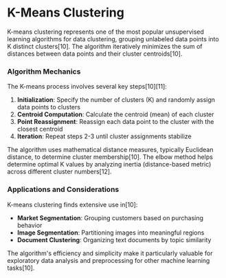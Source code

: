 # K-Means Clustering

K-means clustering represents one of the most popular unsupervised learning algorithms for data clustering, grouping unlabeled data points into K distinct clusters[10]. The algorithm iteratively minimizes the sum of distances between data points and their cluster centroids[10].

### Algorithm Mechanics

The K-means process involves several key steps[10][11]:
1. **Initialization**: Specify the number of clusters (K) and randomly assign data points to clusters
2. **Centroid Computation**: Calculate the centroid (mean) of each cluster
3. **Point Reassignment**: Reassign each data point to the cluster with the closest centroid
4. **Iteration**: Repeat steps 2-3 until cluster assignments stabilize

The algorithm uses mathematical distance measures, typically Euclidean distance, to determine cluster membership[10]. The elbow method helps determine optimal K values by analyzing inertia (distance-based metric) across different cluster numbers[12].

### Applications and Considerations

K-means clustering finds extensive use in[10]:
- **Market Segmentation**: Grouping customers based on purchasing behavior
- **Image Segmentation**: Partitioning images into meaningful regions
- **Document Clustering**: Organizing text documents by topic similarity

The algorithm's efficiency and simplicity make it particularly valuable for exploratory data analysis and preprocessing for other machine learning tasks[10]. 